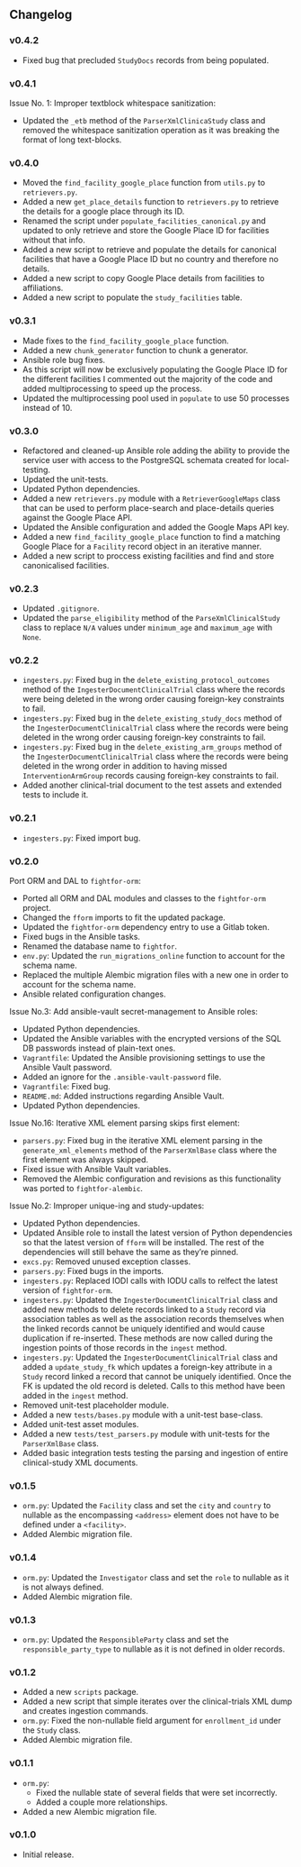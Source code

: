 ## Changelog

### v0.4.2

- Fixed bug that precluded `StudyDocs` records from being populated.

### v0.4.1

Issue No. 1: Improper textblock whitespace sanitization:

- Updated the `_etb` method of the `ParserXmlClinicaStudy` class and removed the whitespace sanitization operation as it was breaking the format of long text-blocks.

### v0.4.0

- Moved the `find_facility_google_place` function from `utils.py` to `retrievers.py`.
- Added a new `get_place_details` function to `retrievers.py` to retrieve the details for a google place through its ID.
- Renamed the script under `populate_facilities_canonical.py` and updated to only retrieve and store the Google Place ID for facilities without that info.
- Added a new script to retrieve and populate the details for canonical facilities that have a Google Place ID but no country and therefore no details.
- Added a new script to copy Google Place details from facilities to affiliations.
- Added a new script to populate the `study_facilities` table.

### v0.3.1

- Made fixes to the `find_facility_google_place` function.
- Added a new `chunk_generator` function to chunk a generator.
- Ansible role bug fixes.
- As this script will now be exclusively populating the Google Place ID for the different facilities I commented out the majority of the code and added multiprocessing to speed up the process.
- Updated the multiprocessing pool used in `populate` to use 50 processes instead of 10.

### v0.3.0

- Refactored and cleaned-up Ansible role adding the ability to provide the service user with access to the PostgreSQL schemata created for local-testing.
- Updated the unit-tests.
- Updated Python dependencies.
- Added a new `retrievers.py` module with a `RetrieverGoogleMaps` class that can be used to perform place-search and place-details queries against the Google Place API.
- Updated the Ansible configuration and added the Google Maps API key.
- Added a new `find_facility_google_place` function to find a matching Google Place for a `Facility` record object in an iterative manner.
- Added a new script to proccess existing facilities and find and store canonicalised facilities.

### v0.2.3

- Updated `.gitignore`.
- Updated the `parse_eligibility` method of the `ParseXmlClinicalStudy` class to replace `N/A` values under `minimum_age` and `maximum_age` with `None`.

### v0.2.2

- `ingesters.py`: Fixed bug in the `delete_existing_protocol_outcomes` method of the `IngesterDocumentClinicalTrial` class where the records were being deleted in the wrong order causing foreign-key constraints to fail.
- `ingesters.py`: Fixed bug in the `delete_existing_study_docs` method of the `IngesterDocumentClinicalTrial` class where the records were being deleted in the wrong order causing foreign-key constraints to fail.
- `ingesters.py`: Fixed bug in the `delete_existing_arm_groups` method of the `IngesterDocumentClinicalTrial` class where the records were being deleted in the wrong order in addition to having missed `InterventionArmGroup` records causing foreign-key constraints to fail.
- Added another clinical-trial document to the test assets and extended tests to include it.

### v0.2.1

- `ingesters.py`: Fixed import bug.

### v0.2.0

Port ORM and DAL to `fightfor-orm`:
- Ported all ORM and DAL modules and classes to the `fightfor-orm` project.
- Changed the `fform` imports to fit the updated package.
- Updated the `fightfor-orm` dependency entry to use a Gitlab token.
- Fixed bugs in the Ansible tasks.
- Renamed the database name to `fightfor`.
- `env.py`: Updated the `run_migrations_online` function to account for the schema name.
- Replaced the multiple Alembic migration files with a new one in order to account for the schema name.
- Ansible related configuration changes.

Issue No.3: Add ansible-vault secret-management to Ansible roles:
- Updated Python dependencies.
- Updated the Ansible variables with the encrypted versions of the SQL DB passwords instead of plain-text ones.
- `Vagrantfile`: Updated the Ansible provisioning settings to use the Ansible Vault password.
- Added an ignore for the `.ansible-vault-password` file.
- `Vagrantfile`: Fixed bug.
- `README.md`: Added instructions regarding Ansible Vault.
- Updated Python dependencies.

Issue No.16: Iterative XML element parsing skips first element:
- `parsers.py`: Fixed bug in the iterative XML element parsing in the `generate_xml_elements` method of the `ParserXmlBase` class where the first element was always skipped.
- Fixed issue with Ansible Vault variables.
- Removed the Alembic configuration and revisions as this functionality was ported to `fightfor-alembic`.

Issue No.2: Improper unique-ing and study-updates:
- Updated Python dependencies.
- Updated Ansible role to install the latest version of Python dependencies so that the latest version of `fform` will be installed. The rest of the dependencies will still behave the same as they’re pinned.
- `excs.py`: Removed unused exception classes.
- `parsers.py`: Fixed bugs in the imports.
- `ingesters.py`: Replaced IODI calls with IODU calls to relfect the latest version of `fightfor-orm`.
- `ingesters.py`: Updated the `IngesterDocumentClinicalTrial` class and added new methods to delete records linked to a `Study` record via association tables as well as the association records themselves when the linked records cannot be uniquely identified and would cause duplication if re-inserted. These methods are now called during the ingestion points of those records in the `ingest` method.
- `ingesters.py`: Updated the `IngesterDocumentClinicalTrial` class and added a `update_study_fk` which updates a foreign-key attribute in a `Study` record linked a record that cannot be uniquely identified. Once the FK is updated the old record is deleted. Calls to this method have been added in the `ingest` method.
- Removed unit-test placeholder module.
- Added a new `tests/bases.py` module with a unit-test base-class.
- Added unit-test asset modules.
- Added a new `tests/test_parsers.py` module with unit-tests for the `ParserXmlBase` class.
- Added basic integration tests testing the parsing and ingestion of entire clinical-study XML documents.

### v0.1.5

- `orm.py`: Updated the `Facility` class and set the `city` and `country` to nullable as the encompassing `<address>` element does not have to be defined under a `<facility>`.
- Added Alembic migration file.

### v0.1.4

- `orm.py`: Updated the `Investigator` class and set the `role` to nullable as it is not always defined.
- Added Alembic migration file.

### v0.1.3

- `orm.py`: Updated the `ResponsibleParty` class and set the `responsible_party_type` to nullable as it is not defined in older records.

### v0.1.2

- Added a new `scripts` package.
- Added a new script that simple iterates over the clinical-trials XML dump and creates ingestion commands.
- `orm.py`: Fixed the non-nullable field argument for `enrollment_id` under the `Study` class.
- Added Alembic migration file.

### v0.1.1

- `orm.py`:
    - Fixed the nullable state of several fields that were set incorrectly.
    - Added a couple more relationships.
- Added a new Alembic migration file.

### v0.1.0

- Initial release.
